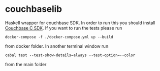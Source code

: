 # couchbaselib

Haskell wrapper for couchbase SDK. In order to run this you should install [Couchbase C SDK](https://docs.couchbase.com/c-sdk/current/hello-world/start-using-sdk.html).
If you want to run the tests please run

```
docker-compose -f ./docker-compose.yml up --build
```

from docker folder. In another terminal window run

```
cabal test --test-show-details=always --test-option=--color
```

from the main folder
